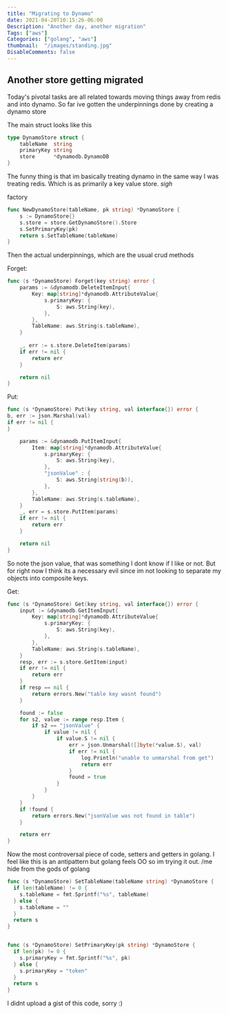 ```yaml
---
title: "Migrating to Dynamo"
date: 2021-04-20T10:15:26-06:00
Description: "Another day, another migration"
Tags: ["aws"]
Categories: ["golang", "aws"]
thumbnail:  "/images/standing.jpg"
DisableComments: false
---
```


## Another store getting migrated

Today's pivotal tasks are all related towards moving things
away from redis and into dynamo. So far ive gotten the
underpinnings done by creating a dynamo store

The main struct looks like this
```go
type DynamoStore struct {
    tableName  string
    primaryKey string
    store      *dynamodb.DynamoDB
}
```

The funny thing is that im basically treating dynamo in
the same way I was treating redis. Which is as primarily
a key value  store. *sigh*

factory
```go
func NewDynamoStore(tableName, pk string) *DynamoStore {
    s := DynamoStore{}
    s.store = store.GetDynamoStore().Store
    s.SetPrimaryKey(pk)
    return s.SetTableName(tableName)
}
```

Then the actual underpinnings, which are the usual crud methods

Forget:
```go
func (s *DynamoStore) Forget(key string) error {
    params := &dynamodb.DeleteItemInput{
        Key: map[string]*dynamodb.AttributeValue{
            s.primaryKey: {
                S: aws.String(key),
            },
        },
        TableName: aws.String(s.tableName),
    }
  
    _, err := s.store.DeleteItem(params)
    if err != nil {
        return err
    }

    return nil
}
```

Put:
```go
func (s *DynamoStore) Put(key string, val interface{}) error {
b, err := json.Marshal(val)
if err != nil {
}

	params := &dynamodb.PutItemInput{
		Item: map[string]*dynamodb.AttributeValue{
			s.primaryKey: {
				S: aws.String(key),
			},
			"jsonValue" : {
				S: aws.String(string(b)),
			},
		},
		TableName: aws.String(s.tableName),
	}
	_, err = s.store.PutItem(params)
	if err != nil {
		return err
	}

	return nil
}
```

So note the json value, that was something I dont know if I like or not. 
But for right now I think its a necessary evil since im not looking
to separate my objects into composite keys.

Get:
```go
func (s *DynamoStore) Get(key string, val interface{}) error {
    input := &dynamodb.GetItemInput{
        Key: map[string]*dynamodb.AttributeValue{
            s.primaryKey: {
                S: aws.String(key),
            },
        },
        TableName: aws.String(s.tableName),
    }
    resp, err := s.store.GetItem(input)
    if err != nil {
        return err
    }
    if resp == nil {
        return errors.New("table key wasnt found")
    }

	found := false
	for s2, value := range resp.Item {
		if s2 == "jsonValue" {
			if value != nil {
				if value.S != nil {
					err = json.Unmarshal([]byte(*value.S), val)
					if err != nil {
						log.Println("unable to unmarshal from get")
						return err
					}
					found = true
				}
			}
		}
	}
	if !found {
		return errors.New("jsonValue was not found in table")
	}

	return err
}
```

Now the most controversal piece of code, setters and getters in golang.
I feel like this is an antipattern but golang feels OO so im trying it out.
/me hide from the gods of golang
```go
func (s *DynamoStore) SetTableName(tableName string) *DynamoStore {
  if len(tableName) != 0 {
    s.tableName = fmt.Sprintf("%s", tableName)
  } else {
    s.tableName = ""
  }
  return s
}


func (s *DynamoStore) SetPrimaryKey(pk string) *DynamoStore {
  if len(pk) != 0 {
    s.primaryKey = fmt.Sprintf("%s", pk)
  } else {
    s.primaryKey = "token"
  }
  return s
}
```

I didnt upload a gist of this code, sorry :)